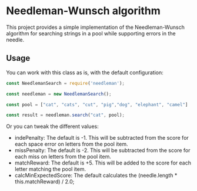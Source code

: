 # Needleman-Wunsch algorithm

This project provides a simple implementation of the Needleman-Wunsch algorithm for searching strings in a pool while supporting errors in the needle.

## Usage

You can work with this class as is, with the default configuration:

```javascript
const NeedlemanSearch = require('needleman');

const needleman = new NeedlemanSearch();

const pool = ["cat", "cats", "cut", "pig","dog", "elephant", "camel"]

const result = needleman.search("cat", pool);

```

Or you can tweak the different values:

- indePenalty: The default is -1. This will be subtracted from the score for each space error on letters from the pool item.
- missPenalty: The default is -2. This will be subtracted from the score for each miss on letters from the pool item.
- matchReward: The default is +5. This will be added to the score for each letter matching the pool item.
- calcMinExpectedScore: The default calculates the (needle.length * this.matchReward) / 2.0;
